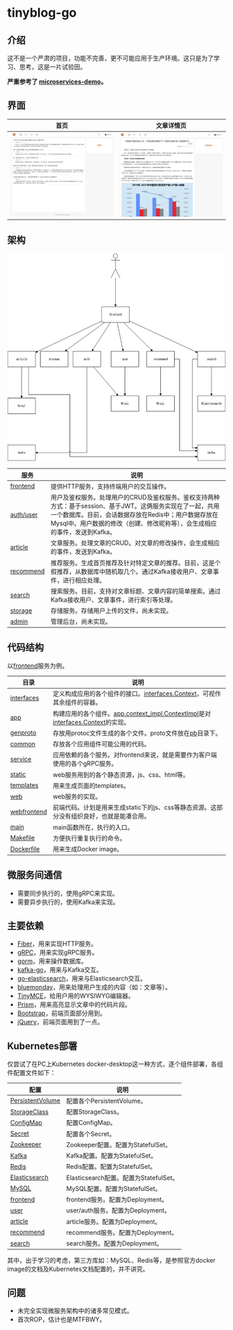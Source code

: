 # tinyblog-go

## 介绍

这不是一个严肃的项目，功能不完善，更不可能应用于生产环境。这只是为了学习、思考，这是一片试验田。

**严重参考了 [microservices-demo](https://github.com/GoogleCloudPlatform/microservices-demo)。**

## 界面

| 首页                                                                                                              | 文章详情页                                                                                                          |
| ----------------------------------------------------------------------------------------------------------------------- | ------------------------------------------------------------------------------------------------------------------------ |
| [![首页截图](./docs/img/frontend-home-screenshot.png)](./docs/img/frontend-home-screenshot.png) | [![文章页面截图](./docs/img/frontend-article-detail-screenshot.png)](./docs/img/frontend-article-detail-screenshot.png)

## 架构

[![架构图](./docs/img/architecture-diagram.png)](./docs/img/architecture-diagram.png)

| 服务                                              | 说明                                                                                                                       |
| ---------------------------------------------------- | --------------------------------------------------------------------------------------------------------------------------------- |
| [frontend](./src/frontend)                           | 提供HTTP服务，支持终端用户的交互操作。 |
| [auth/user](./src/user)                              | 用户及鉴权服务。处理用户的CRUD及鉴权服务。鉴权支持两种方式：基于session、基于JWT。这俩服务实现在了一起，共用一个数据库。目前，会话数据存放在Redis中；用户数据存放在Mysql中。用户数据的修改（创建、修改昵称等），会生成相应的事件，发送到Kafka。 |
| [article](./src/article)                             | 文章服务。处理文章的CRUD。对文章的修改操作，会生成相应的事件，发送到Kafka。|
| [recommend](./src/recommend)                         | 推荐服务。生成首页推荐及针对特定文章的推荐。目前，这是个假推荐，从数据库中随机取几个。通过Kafka接收用户、文章事件，进行相应处理。|
| [search](./src/search)                               | 搜索服务。目前，支持对文章标题、文章内容的简单搜索。通过Kafka接收用户、文章事件，进行索引等处理。|
| [storage](./src/storage)                             | 存储服务。存储用户上传的文件，尚未实现。|
| [admin](./src/admin)                                 | 管理后台，尚未实现。|

## 代码结构

以[frontend](./src/frontend)服务为例。

| 目录                                              | 说明                                                                                                                       |
| ---------------------------------------------------- | --------------------------------------------------------------------------------------------------------------------------------- |
| [interfaces](./src/frontend/interfaces)             | 定义构成应用的各个组件的接口。[interfaces.Context](./src/frontend/interfaces/context.go)，可视作其余组件的容器。 |
| [app](./src/frontend/app)                           | 构建应用的各个组件。[app.context_impl.ContextImpl](./src/frontend/app/context_impl.go)是对[interfaces.Context](./src/frontend/interfaces/context.go)的实现。 |
| [genproto](./src/frontend/genproto)                 | 存放用protoc文件生成的各个文件。proto文件放在[pb](./pb)目录下。 |
| [common](./src/frontend/common)                     | 存放各个应用组件可能公用的代码。 |
| [service](./src/frontend/service)                    | 应用依赖的各个服务。对frontend来说，就是需要作为客户端使用的各个gRPC服务。|
| [static](./src/frontend/static)                     | web服务用到的各个静态资源，js、css、html等。 |
| [templates](./src/frontend/templates)               | 用来生成页面的templates。 |
| [web](./src/frontend/web)                           | web服务的实现。 |
| [webfrontend](./src/frontend/webfrontend)           | 前端代码。计划是用来生成static下的js、css等静态资源。这部分没有组织良好，也就是能凑合用。 |
| [main](./src/frontend/main.go)                      | main函数所在，执行的入口。 |
| [Makefile](./src/frontend/Makefile)                 | 方便执行重复执行的命令。 |
| [Dockerfile](./src/frontend/Dockerfile)             | 用来生成Docker image。 |

## 微服务间通信

- 需要同步执行的，使用gRPC来实现。
- 需要异步执行的，使用Kafka来实现。

## 主要依赖

- [Fiber](https://gofiber.io/)，用来实现HTTP服务。
- [gRPC](https://grpc.io/)，用来实现gRPC服务。
- [gorm](https://gorm.io/)，用来操作数据库。
- [kafka-go](https://github.com/segmentio/kafka-go)，用来与Kafka交互。
- [go-elasticsearch](https://github.com/elastic/go-elasticsearch)，用来与Elasticsearch交互。
- [bluemonday](https://github.com/microcosm-cc/bluemonday)，用来处理用户生成的内容（如：文章等）。
- [TinyMCE](https://www.tiny.cloud)，给用户用的WYSIWYG编辑器。
- [Prism](https://prismjs.com)，用来高亮显示文章中的代码片段。
- [Bootstrap](https://getbootstrap.com)，前端页面部分用到。
- [jQuery](https://jquery.com)，前端页面用到了一点。

## Kubernetes部署

仅尝试了在PC上Kubernetes docker-desktop这一种方式，逐个组件部署，各组件配置文件如下：

| 配置                                              | 说明                                                                                                                       |
| ---------------------------------------------------- | --------------------------------------------------------------------------------------------------------------------------------- |
| [PersistentVolume](./kubernetes-manifests/pv.yaml)             | 配置各个PersistentVolume。|
| [StorageClass](./kubernetes-manifests/sc.yaml)                 | 配置StorageClass。|
| [ConfigMap](./kubernetes-manifests/configs.yaml)               | 配置ConfigMap。|
| [Secret](./kubernetes-manifests/secrets.yaml)                  | 配置各个Secret。|
| [Zookeeper](./kubernetes-manifests/zookeeper.yaml)             | Zookeeper配置。配置为StatefulSet。|
| [Kafka](./kubernetes-manifests/kafka.yaml)                     | Kafka配置。配置为StatefulSet。|
| [Redis](./kubernetes-manifests/redis.yaml)                     | Redis配置。配置为StatefulSet。|
| [Elasticsearch](./kubernetes-manifests/elasticsearch.yaml)     | Elasticsearch配置。配置为StatefulSet。|
| [MySQL](./kubernetes-manifests/mysql.yaml)                     | MySQL配置。配置为StatefulSet。|
| [frontend](./kubernetes-manifests/frontend.yaml)               | frontend服务。配置为Deployment。|
| [user](./kubernetes-manifests/user.yaml)                       | user/auth服务。配置为Deployment。|
| [article](./kubernetes-manifests/article.yaml)                 | article服务。配置为Deployment。|
| [recommend](./kubernetes-manifests/recommend.yaml)             | recommend服务。配置为Deployment。|
| [search](./kubernetes-manifests/search.yaml)                   | search服务。配置为Deployment。|

其中，出于学习的考虑，第三方库如：MySQL、Redis等，是参照官方docker image的文档及Kubernetes文档配置的，并不讲究。

## 问题

- 未完全实现微服务架构中的诸多常见模式。
- 首次ROP，估计也是MTFBWY。

